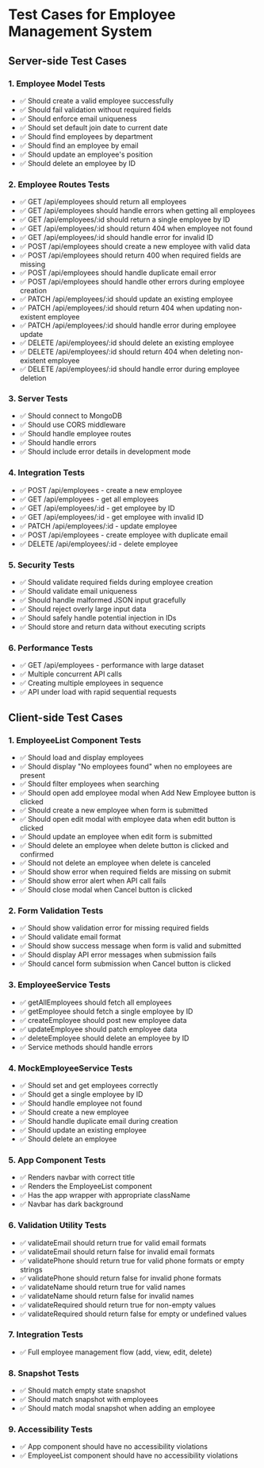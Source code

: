 # Test Cases for Employee Management System

## Server-side Test Cases

### 1. Employee Model Tests

- ✅ Should create a valid employee successfully
- ✅ Should fail validation without required fields
- ✅ Should enforce email uniqueness
- ✅ Should set default join date to current date
- ✅ Should find employees by department
- ✅ Should find an employee by email
- ✅ Should update an employee's position
- ✅ Should delete an employee by ID

### 2. Employee Routes Tests

- ✅ GET /api/employees should return all employees
- ✅ GET /api/employees should handle errors when getting all employees
- ✅ GET /api/employees/:id should return a single employee by ID
- ✅ GET /api/employees/:id should return 404 when employee not found
- ✅ GET /api/employees/:id should handle error for invalid ID
- ✅ POST /api/employees should create a new employee with valid data
- ✅ POST /api/employees should return 400 when required fields are missing
- ✅ POST /api/employees should handle duplicate email error
- ✅ POST /api/employees should handle other errors during employee creation
- ✅ PATCH /api/employees/:id should update an existing employee
- ✅ PATCH /api/employees/:id should return 404 when updating non-existent employee
- ✅ PATCH /api/employees/:id should handle error during employee update
- ✅ DELETE /api/employees/:id should delete an existing employee
- ✅ DELETE /api/employees/:id should return 404 when deleting non-existent employee
- ✅ DELETE /api/employees/:id should handle error during employee deletion

### 3. Server Tests

- ✅ Should connect to MongoDB
- ✅ Should use CORS middleware
- ✅ Should handle employee routes
- ✅ Should handle errors
- ✅ Should include error details in development mode

### 4. Integration Tests

- ✅ POST /api/employees - create a new employee
- ✅ GET /api/employees - get all employees
- ✅ GET /api/employees/:id - get employee by ID
- ✅ GET /api/employees/:id - get employee with invalid ID
- ✅ PATCH /api/employees/:id - update employee
- ✅ POST /api/employees - create employee with duplicate email
- ✅ DELETE /api/employees/:id - delete employee

### 5. Security Tests

- ✅ Should validate required fields during employee creation
- ✅ Should validate email uniqueness
- ✅ Should handle malformed JSON input gracefully
- ✅ Should reject overly large input data
- ✅ Should safely handle potential injection in IDs
- ✅ Should store and return data without executing scripts

### 6. Performance Tests

- ✅ GET /api/employees - performance with large dataset
- ✅ Multiple concurrent API calls
- ✅ Creating multiple employees in sequence
- ✅ API under load with rapid sequential requests

## Client-side Test Cases

### 1. EmployeeList Component Tests

- ✅ Should load and display employees
- ✅ Should display "No employees found" when no employees are present
- ✅ Should filter employees when searching
- ✅ Should open add employee modal when Add New Employee button is clicked
- ✅ Should create a new employee when form is submitted
- ✅ Should open edit modal with employee data when edit button is clicked
- ✅ Should update an employee when edit form is submitted
- ✅ Should delete an employee when delete button is clicked and confirmed
- ✅ Should not delete an employee when delete is canceled
- ✅ Should show error when required fields are missing on submit
- ✅ Should show error alert when API call fails
- ✅ Should close modal when Cancel button is clicked

### 2. Form Validation Tests

- ✅ Should show validation error for missing required fields
- ✅ Should validate email format
- ✅ Should show success message when form is valid and submitted
- ✅ Should display API error messages when submission fails
- ✅ Should cancel form submission when Cancel button is clicked

### 3. EmployeeService Tests

- ✅ getAllEmployees should fetch all employees
- ✅ getEmployee should fetch a single employee by ID
- ✅ createEmployee should post new employee data
- ✅ updateEmployee should patch employee data
- ✅ deleteEmployee should delete an employee by ID
- ✅ Service methods should handle errors

### 4. MockEmployeeService Tests

- ✅ Should set and get employees correctly
- ✅ Should get a single employee by ID
- ✅ Should handle employee not found
- ✅ Should create a new employee
- ✅ Should handle duplicate email during creation
- ✅ Should update an existing employee
- ✅ Should delete an employee

### 5. App Component Tests

- ✅ Renders navbar with correct title
- ✅ Renders the EmployeeList component
- ✅ Has the app wrapper with appropriate className
- ✅ Navbar has dark background

### 6. Validation Utility Tests

- ✅ validateEmail should return true for valid email formats
- ✅ validateEmail should return false for invalid email formats
- ✅ validatePhone should return true for valid phone formats or empty strings
- ✅ validatePhone should return false for invalid phone formats
- ✅ validateName should return true for valid names
- ✅ validateName should return false for invalid names
- ✅ validateRequired should return true for non-empty values
- ✅ validateRequired should return false for empty or undefined values

### 7. Integration Tests

- ✅ Full employee management flow (add, view, edit, delete)

### 8. Snapshot Tests

- ✅ Should match empty state snapshot
- ✅ Should match snapshot with employees
- ✅ Should match modal snapshot when adding an employee

### 9. Accessibility Tests

- ✅ App component should have no accessibility violations
- ✅ EmployeeList component should have no accessibility violations
